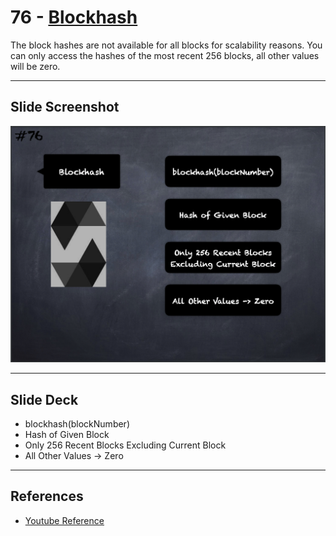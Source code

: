 # 76 - [Blockhash](Blockhash.md)
The block hashes are not available for all blocks for scalability reasons. You can only access the hashes of the most recent 256 blocks, all other values will be zero.
___
## Slide Screenshot
![076.png](../../images/solidity101/076.png)
___
## Slide Deck
- blockhash(blockNumber)
- Hash of Given Block
- Only 256 Recent Blocks Excluding Current Block
- All Other Values -> Zero
___
## References
- [Youtube Reference](https://youtu.be/WgU7KKKomMk?t=1338)


